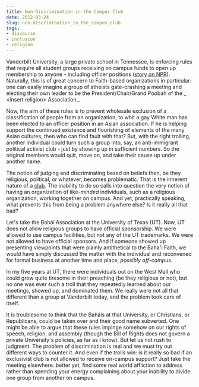 ```yaml
---
title: Non-Discrimination in the Campus Club
date: 2012-03-24
slug: non-discrimination_in_the_campus_club
tags:
- discourse
- inclusion
- religion
---
```


Vanderbilt University, a large private school in Tennessee, is enforcing rules
that require all student groups receiving on campus funds to open up membership
to anyone - including officer positions ([story
on NPR](https://www.npr.org/2012/03/22/149141095/vanderbilt-rule-rankles-faith-based-student-groups)). Naturally, this is of great concern to Faith-based organizations in
particular: one can easily imagine a group of atheists gate-crashing a meeting
and electing their own leader to be the President/Chair/Grand Poobah of the _
&lt;insert religion&gt; Association_.

<!-- truncate -->

Now, the aim of these rules is to prevent wholesale exclusion of a
classification of people from an organization, to whit a gay White man has been
elected to an officer position in an Asian association. If he is helping support
the continued existence and flourishing of elements of the many Asian cultures,
then who can find fault with that? But, with the right trolling, another
individual could turn such a group into, say, an anti-immigrant political
activist club - just by showing up in sufficient numbers. So the original
members would quit, move on, and take their cause up under another name.

The notion of judging and discriminating based on beliefs then, be they
religious, political, or whatever, becomes problematic. That is the inherent
nature of a [club](https://en.wikipedia.org/wiki/Club). The inability
to do so calls into question the very notion of having an organization of
like-_minded_ individuals, such as a religious organization, working together on
campus. And yet, practically speaking, what prevents this from being a problem
anywhere else? Is it really all that bad?

Let's take the Bah&aacute;&iacute; Association at the University of Texas (UT).
Now, UT does not allow religious groups to have official sponsorship. We were
allowed to use campus facilities, but not any of the UT trademarks. We were not
allowed to have official sponsors. And if someone showed up presenting
viewpoints that were plainly antithetical to the Baha'i Faith, we would have
simply discussed the matter with the individual and reconvened for formal
business at another time and place, _possibly off-campus_.

In my five years at UT, there were individuals out on the West Mall who could
grow quite tiresome in their preaching (be they religious or not), but no one
was ever such a troll that they repeatedly learned about our meetings, showed
up, and dominated them. We really were not all that different than a group at
Vanderbilt today, and the problem took care of itself.

It is troublesome to think that the Bah&aacute;&iacute;s at that University, or
Christians, or Republicans, could be taken over and their good name subverted.
One might be able to argue that these rules impinge somehow on our rights of
speech, religion, and assembly (though the Bill of Rights does not govern a
private University's policies, as far as I know). But let us not rush to
judgment. The problem of discrimination is real and we must try out different
ways to counter it. And even if the trolls win: is it really so bad if an
exclusivist club is not allowed to receive on-campus support? Just take the
meeting elsewhere. better yet, find some real world affliction to address rather
than spending your energy complaining about your inability to divide one group
from another on campus.
